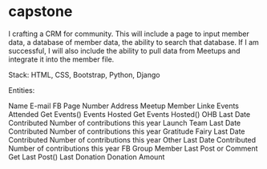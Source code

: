 # capstone

I crafting a CRM for community.  This will include a page to input member data, a database of member data, the ability to search that database.  If I am successful, I will also include the ability to pull data from Meetups and integrate it into the member file.

Stack: HTML, CSS, Bootstrap, Python, Django

Entities:

Name
E-mail
FB Page
Number
Address
Meetup Member Linke
Events Attended
Get Events()
Events Hosted
Get Events Hosted()
OHB
Last Date Contributed
Number of contributions this year
Launch Team
Last Date Contributed
Number of contributions this year
Gratitude Fairy
Last Date Contributed
Number of contributions this year
Other
Last Date Contributed
Number of contributions this year
FB Group Member Last Post or Comment
Get Last Post()
Last Donation
Donation Amount


